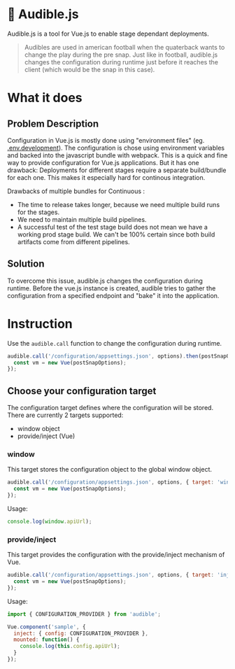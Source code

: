 # 🏈️ Audible.js
Audible.js is a tool for Vue.js to enable stage dependant deployments.

> Audibles are used in american football when the quaterback wants to change the play during the pre snap. Just like in football, audible.js changes the configuration during runtime just before it reaches the client (which would be the snap in this case).

# What it does
## Problem Description
Configuration in Vue.js is mostly done using "environment files" (eg. [.env.development](https://cli.vuejs.org/guide/mode-and-env.html#environment-variables)). The configuration is chose using environment variables and backed into the javascript bundle with webpack. This is a quick and fine way to provide configuration for Vue.js applications. But it has one drawback: Deployments for different stages require a separate build/bundle for each one. This makes it especially hard for continous integration.

Drawbacks of multiple bundles for Continuous :
* The time to release takes longer, because we need multiple build runs for the stages.
* We need to maintain multiple build pipelines.
* A successful test of the test stage build does not mean we have a working prod stage build. We can't be 100% certain since both build artifacts come from different pipelines.

## Solution
To overcome this issue, audible.js changes the configuration during runtime. Before the vue.js instance is created, audible tries to gather the configuration from a specified endpoint and "bake" it into the application.

# Instruction
Use the `audible.call` function to change the configuration during runtime.

```js
audible.call('/configuration/appsettings.json', options).then(postSnapOptions => {
  const vm = new Vue(postSnapOptions);
});
```

## Choose your configuration target
The configuration target defines where the configuration will be stored. There are currently 2 targets supported:
* window object
* provide/inject (Vue)

### window
This target stores the configuration object to the global window object.
```js
audible.call('/configuration/appsettings.json', options, { target: 'window' }).then(postSnapOptions => {
  const vm = new Vue(postSnapOptions);
});
```

Usage:
```js
console.log(window.apiUrl);
```

### provide/inject
This target provides the configuration with the provide/inject mechanism of Vue.
```js
audible.call('/configuration/appsettings.json', options, { target: 'inject' }).then(postSnapOptions => {
  const vm = new Vue(postSnapOptions);
});
```

Usage:
```js
import { CONFIGURATION_PROVIDER } from 'audible';

Vue.component('sample', {
  inject: { config: CONFIGURATION_PROVIDER },
  mounted: function() {
    console.log(this.config.apiUrl);
  }
});
```